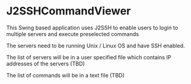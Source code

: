 # J2SSHCommandViewer
This Swing based application uses J2SSH to enable users to login to multiple servers and execute preselected commands

The servers need to be running Unix / Linux OS and have SSH enabled.


The list of servers will be in a user specified file which contains IP addresses of the servers (TBD)

The list of commands will be in a text file (TBD)

